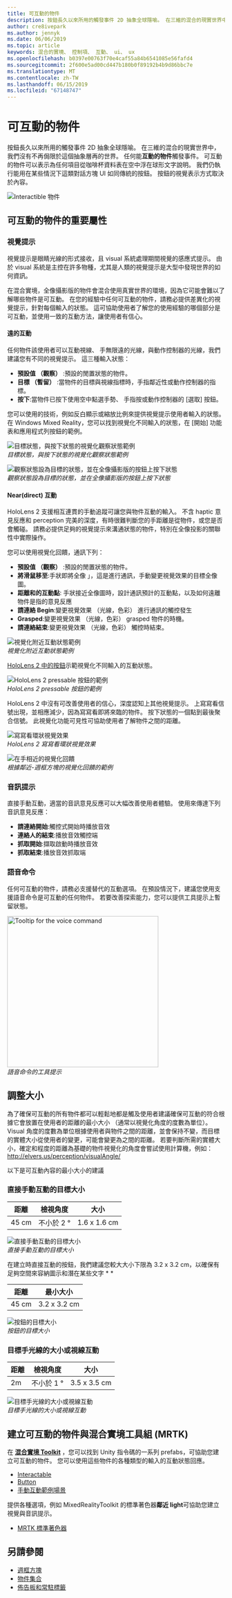 ```yaml
---
title: 可互動的物件
description: 按鈕長久以來所用的觸發事件 2D 抽象全球隱喻。 在三維的混合的現實世界中，我們沒有不再侷限於這個抽象層再的世界。
author: cre8ivepark
ms.author: jennyk
ms.date: 06/06/2019
ms.topic: article
keywords: 混合的實境、 控制項、 互動、 ui、 ux
ms.openlocfilehash: b0397e00763f70e4caf55a84b6541085e56fafd4
ms.sourcegitcommit: 2f600e5ad00cd447b180b0f89192b4b9d86bbc7e
ms.translationtype: MT
ms.contentlocale: zh-TW
ms.lasthandoff: 06/15/2019
ms.locfileid: "67148747"
---
```

# <a name="interactable-object"></a>可互動的物件

按鈕長久以來所用的觸發事件 2D 抽象全球隱喻。 在三維的混合的現實世界中，我們沒有不再侷限於這個抽象層再的世界。 任何能**互動的物件**觸發事件。 可互動的物件可以表示為任何項目從咖啡杯資料表在空中浮在球形文字說明。 我們仍執行能用在某些情況下這類對話方塊 UI 如同傳統的按鈕。 按鈕的視覺表示方式取決於內容。

![Interactible 物件](images/640px-interactibleobject-hero-640px.jpg)


## <a name="important-properties-of-the-interactable-object"></a>可互動的物件的重要屬性

### <a name="visual-cue"></a>視覺提示

視覺提示是眼睛光線的形式接收，且 visual 系統處理期間視覺的感應式提示。 由於 visual 系統是主控在許多物種，尤其是人類的視覺提示是大型中發現世界的如何資訊。

在混合實境，全像攝影版的物件會混合使用真實世界的環境，因為它可能會難以了解哪些物件是可互動。 在您的經驗中任何可互動的物件，請務必提供差異化的視覺提示，針對每個輸入的狀態。 這可協助使用者了解您的使用經驗的哪個部分是可互動，並使用一致的互動方法，讓使用者有信心。

#### <a name="far-interactions"></a>遠的互動

任何物件該使用者可以互動視線、 手無限遠的光線，與動作控制器的光線，我們建議您有不同的視覺提示。 這三種輸入狀態：
* **預設值 （觀察）** :預設的閒置狀態的物件。
* **目標 （暫留）** :當物件的目標與視線指標時，手指鄰近性或動作控制器的指標。
* **按下**:當物件已按下使用空中點選手勢、 手指按或動作控制器的 [選取] 按鈕。

您可以使用的技術，例如反白顯示或縮放比例來提供視覺提示使用者輸入的狀態。 在 Windows Mixed Reality，您可以找到視覺化不同輸入的狀態，在 [開始] 功能表和應用程式列按鈕的範例。 

![目標狀態，與按下狀態的視覺化觀察狀態範例](images/640px-interactibleobject-states.png)<br>
*目標狀態，與按下狀態的視覺化觀察狀態範例*

![觀察狀態設為目標的狀態，並在全像攝影版的按鈕上按下狀態](images/MRTK_InteractableState.png)<br>
*觀察狀態設為目標的狀態，並在全像攝影版的按鈕上按下狀態*

#### <a name="neardirect-interactions"></a>Near(direct) 互動

HoloLens 2 支援相互連貫的手動追蹤可讓您與物件互動的輸入。 不含 haptic 意見反應和 perception 完美的深度，有時很難判斷您的手距離是從物件，或您是否會觸碰。 請務必提供足夠的視覺提示來溝通狀態的物件，特別在全像投影的關聯性中實際操作。

您可以使用視覺化回饋，通訊下列：
* **預設值 （觀察）** :預設的閒置狀態的物件。
* **將滑鼠移至**:手狀即將全像 」，這是進行通訊，手動變更視覺效果的目標全像圖。 
* **距離和的互動點**: 手狀接近全像圖時，設計通訊預計的互動點，以及如何遠離物件是指的意見反應
* **請連絡 Begin**:變更視覺效果 （光線，色彩） 進行通訊的觸控發生
* **Grasped**:變更視覺效果 （光線，色彩） grasped 物件的時機。
* **請連絡結束**:變更視覺效果 （光線，色彩） 觸控時結束。

![視覺化附近互動狀態範例](images/640px-interactibleobject-states-near.jpg)<br>
*視覺化附近互動狀態範例*

[HoloLens 2 中的按鈕](https://microsoft.github.io/MixedRealityToolkit-Unity/Documentation/README_Button.html)示範視覺化不同輸入的互動狀態。

![HoloLens 2 pressable 按鈕的範例](images/640px-interactibleobject-pressablebutton-650px2.jpg)<br>
*HoloLens 2 pressable 按鈕的範例*

HoloLens 2 中沒有可改善使用者的信心，深度認知上其他視覺提示。 上寫寫看信號出現，並相應減少，因為寫寫看即將來臨的物件。 按下狀態的一個點到最後聚合信號。 此視覺化功能可見性可協助使用者了解物件之間的距離。

![寫寫看環狀視覺效果](images/640px-interactibleobject-pressablebutton-650px3.jpg)<br>
*HoloLens 2 寫寫看環狀視覺效果*

![在手相近的視覺化回饋](images/HoloLens2_Proximity.gif)<br>
*根據鄰近-週框方塊的視覺化回饋的範例*


### <a name="audio-cue"></a>音訊提示
直接手動互動，適當的音訊意見反應可以大幅改善使用者體驗。 使用來傳達下列音訊意見反應：
* **請連絡開始**:觸控式開始時播放音效
* **連絡人的結束**:播放音效觸控端
* **抓取開始**:擷取啟動時播放音效
* **抓取結束**:播放音效抓取端

### <a name="voice-command"></a>語音命令
任何可互動的物件，請務必支援替代的互動選項。 在預設情況下，建議您使用支援語音命令是可互動的任何物件。 若要改善探索能力，您可以提供工具提示上暫留狀態。

<img src="images/640px-interactibleobject-voicecommand.jpg" alt="Tooltip for the voice command" title="語音命令的工具提示" width="350"><br/>*語音命令的工具提示*

## <a name="sizing"></a>調整大小
為了確保可互動的所有物件都可以輕鬆地都是觸及使用者建議確保可互動的符合根據它會放置在使用者的距離的最小大小 （通常以視覺化角度的度數為單位）。 Visual 角度的度數為單位根據使用者與物件之間的距離，並會保持不變，而目標的實體大小從使用者的變更，可能會變更為之間的距離。 若要判斷所需的實體大小，確定和程度的距離為基礎的物件視覺化的角度會嘗試使用計算機，例如： http://elvers.us/perception/visualAngle/

以下是可互動內容的最小大小的建議

### <a name="target-size-for-direct-hand-interaction"></a>直接手動互動的目標大小
| 距離 | 檢視角度 | 大小 |
|---------|---------|---------|
| 45 cm  | 不小於 2 ° | 1.6 x 1.6 cm |

![直接手動互動的目標大小](images/TargetSizingNear.jpg)<br>
*直接手動互動的目標大小*

在建立時直接互動的按鈕，我們建議您較大大小下限為 3.2 x 3.2 cm，以確保有足夠空間來容納圖示和潛在某些文字 * *

| 距離 | 最小大小 |
|---------|---------|
| 45 cm  | 3.2 x 3.2 cm |

![按鈕的目標大小](images/TargetSizingButtons.png)<br>
*按鈕的目標大小*


### <a name="target-size-for-hand-ray-or-gaze-interaction"></a>目標手光線的大小或視線互動
| 距離 | 檢視角度 | 大小 |
|---------|---------|---------|
| 2m  | 不小於 1 ° | 3.5 x 3.5 cm |

![目標手光線的大小或視線互動](images/TargetSizingFar.jpg)<br>
*目標手光線的大小或視線互動*

## <a name="creating-interactable-object-with-mixed-reality-toolkit-mrtk"></a>建立可互動的物件與混合實境工具組 (MRTK)

在  **[混合實境 Toolkit](https://github.com/Microsoft/MixedRealityToolkit-Unity)** ，您可以找到 Unity 指令碼的一系列 prefabs，可協助您建立可互動的物件。 您可以使用這些物件的各種類型的輸入的互動狀態回應。

* [Interactable](https://microsoft.github.io/MixedRealityToolkit-Unity/Documentation/README_Interactable.html)
* [Button](https://microsoft.github.io/MixedRealityToolkit-Unity/Documentation/README_Button.html)
* [手動互動範例場景](https://github.com/microsoft/MixedRealityToolkit-Unity/blob/mrtk_release/Documentation/README_HandInteractionExamples.md)

提供各種選項，例如 MixedRealityToolkit 的標準著色器**鄰近 light**可協助您建立視覺與音訊提示。
* [MRTK 標準著色器](https://github.com/microsoft/MixedRealityToolkit-Unity/blob/mrtk_development/Documentation/README_MRTKStandardShader.md)


## <a name="see-also"></a>另請參閱

* [週框方塊](app-bar-and-bounding-box.md)
* [物件集合](object-collection.md)
* [佈告板和常駐標籤](billboarding-and-tag-along.md)